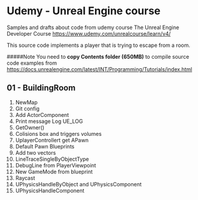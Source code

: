 # Udemy - Unreal Engine course

Samples and drafts about code from udemy course The Unreal Engine Developer Course https://www.udemy.com/unrealcourse/learn/v4/

This source code implements a player that is trying to escape from a room.

#####Note
You need to **copy Contents folder (650MB)** to compile source code examples from https://docs.unrealengine.com/latest/INT/Programming/Tutorials/index.html


## 01 - BuildingRoom 

1. NewMap
2. Git config
3. Add ActorComponent
4. Print message Log UE_LOG 
5. GetOwner()
6. Colisions box and triggers volumes
7. UplayerControllert get APawn
8. Default Pawn Blueprints
9. Add two vectors
10. LineTraceSingleByObjectType
11. DebugLine from PlayerViewpoint
12. New GameMode from blueprint
13. Raycast
14. UPhysicsHandleByObject and UPhysicsComponent
15. UPhysicsHandleComponent

